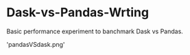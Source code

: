 # Dask-vs-Pandas-Wrting
Basic performance experiment to banchmark Dask vs Pandas.

'pandasVSdask.png'
